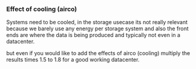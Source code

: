 ### Effect of cooling (airco)

Systems need to be cooled, in the storage usecase its not really relevant because we barely use any energy per storage system and also the front ends are where the data is being produced and typically not even in a datacenter.

but even if you would like to add the effects of airco (cooling) multiply the results times 1.5 to 1.8 for a good working datacenter. 